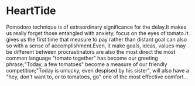# HeartTide

Pomodoro technique is of extraordinary significance for the delay.It makes us really forget those entangled with anxiety, focus on the eyes of tomato.It gives us the first time that measure to pay rather than distant goal can also so with a sense of accomplishment.Even, it make goals, ideas, values may be different between procrastinators are also the most direct the most common language "tomato together" has become our greeting phrase;"Today, a few tomatoes" become a measure of our friendly competition;"Today is unlucky, even despised by his sister", will also have a "hey, don't want to, or to tomatoes, go" one of the most effective comfort...

